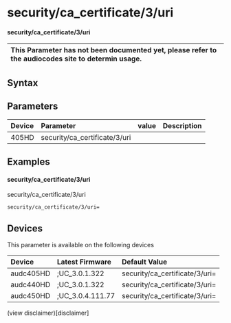 ﻿---
description: security/ca_certificate/3/uri
search: false
---

# security/ca_certificate/3/uri

#### security/ca_certificate/3/uri


| This Parameter has not been documented yet, please refer to the audiocodes site to determin usage.  | 
| :--- |

## Syntax

## Parameters
|Device|Parameter|value|Description|
|:---|:---|:---|:---|
| 405HD | security/ca_certificate/3/uri |  |  |

## Examples
#### security/ca_certificate/3/uri

security/ca_certificate/3/uri

```
security/ca_certificate/3/uri=
```

## Devices
This parameter is available on the following devices

| Device | Latest Firmware | Default Value |
|:---|:---|:---|
| audc405HD | ;UC_3.0.1.322 | security/ca_certificate/3/uri= 
| audc440HD | ;UC_3.0.1.322 | security/ca_certificate/3/uri= 
| audc450HD | ;UC_3.0.4.111.77 | security/ca_certificate/3/uri= 

(view disclaimer)[disclaimer]
